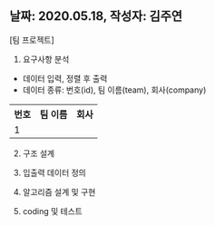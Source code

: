 ## 날짜: 2020.05.18, 작성자: 김주연
[팀 프로젝트]

1. 요구사항 분석
- 데이터 입력, 정렬 후 출력
- 데이터 종류: 번호(id), 팀 이름(team), 회사(company)

<table>
 <tr>
  <th>번호</th>
  <th>팀 이름</th> 
  <th>회사</th>
  </tr>
 <tr>
  <td>1</td>
 </tr>
   </table>

2. 구조 설계


3. 입출력 데이터 정의 


4. 알고리즘 설계 및 구현 


5. coding 및 테스트
